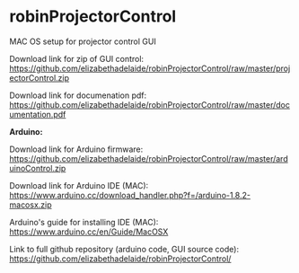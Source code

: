 # robinProjectorControl
MAC OS setup for projector control GUI

Download link for zip of GUI control: <a href="https://github.com/elizabethadelaide/robinProjectorControl/raw/master/projectorControl.zip">https://github.com/elizabethadelaide/robinProjectorControl/raw/master/projectorControl.zip</a>

Download link for documenation pdf: <a href="https://github.com/elizabethadelaide/robinProjectorControl/raw/master/documentation.pdf">https://github.com/elizabethadelaide/robinProjectorControl/raw/master/documentation.pdf</a>


<b>Arduino:</b>

Download link for Arduino firmware: <a href="https://github.com/elizabethadelaide/robinProjectorControl/raw/master/arduinoControl.zip">https://github.com/elizabethadelaide/robinProjectorControl/raw/master/arduinoControl.zip</a>

Download link for Arduino IDE (MAC): <a href="https://www.arduino.cc/download_handler.php?f=/arduino-1.8.2-macosx.zip">https://www.arduino.cc/download_handler.php?f=/arduino-1.8.2-macosx.zip</a>

Arduino's guide for installing IDE (MAC): <a href="https://www.arduino.cc/en/Guide/MacOSX">https://www.arduino.cc/en/Guide/MacOSX</a>


Link to full github repository (arduino code, GUI source code): <a href="https://github.com/elizabethadelaide/robinProjectorControl">https://github.com/elizabethadelaide/robinProjectorControl/</a>
